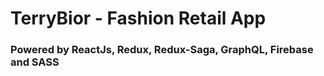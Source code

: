 # TerryBior - Fashion Retail App

### Powered by ReactJs, Redux, Redux-Saga, GraphQL, Firebase and SASS